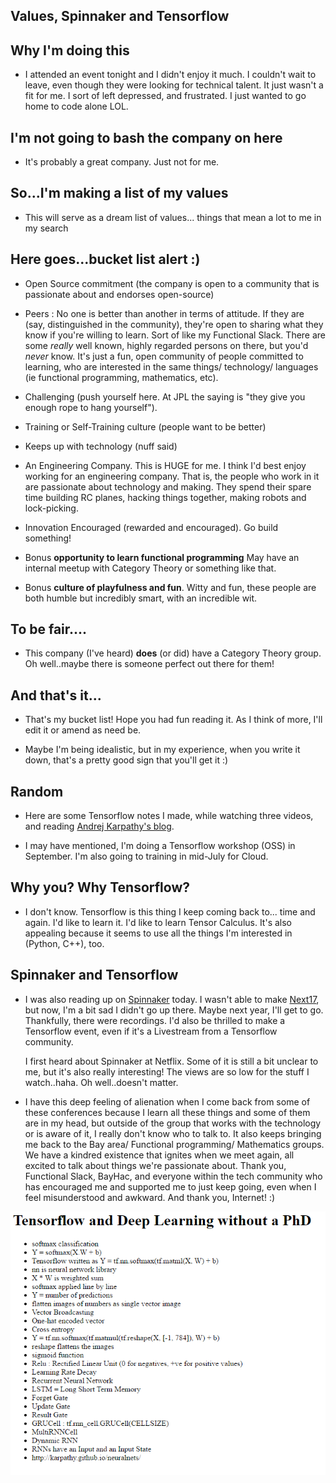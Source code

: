 ## Values, Spinnaker and Tensorflow

## Why I'm doing this

- I attended an event tonight and I didn't enjoy it much. 
  I couldn't wait to leave, even though they were looking for 
  technical talent. It just wasn't a fit for me. 
  I sort of left depressed, and frustrated. I just wanted to go home
  to code alone LOL.
  
## I'm not going to bash the company on here

- It's probably a great company. Just not for me. 

## So...I'm making a list of my values

- This will serve as a dream list of values...
  things that mean a lot to me in my search
  
## Here goes...bucket list alert :)

- Open Source commitment (the company is open to a community that
  is passionate about and endorses open-source)
  
- Peers : No one is better than another in terms of attitude.
  If they are (say, distinguished in the community), they're 
  open to sharing what they know if you're willing to learn.
  Sort of like my Functional Slack. There are some *really* well known,
  highly regarded persons on there, but you'd *never* know.
  It's just a fun, open community of people committed to learning,
  who are interested in the same things/ technology/ languages
  (ie functional programming, mathematics, etc).
  
- Challenging (push yourself here. At JPL the saying is "they give you
  enough rope to hang yourself").

- Training or Self-Training culture (people want to be better)

- Keeps up with technology (nuff said)

- An Engineering Company. This is HUGE for me. I think I'd 
  best enjoy working for an engineering company. That is,
  the people who work in it are passionate about technology
  and making. They spend their spare time building RC planes,
  hacking things together, making robots and lock-picking.
  
- Innovation Encouraged (rewarded and encouraged). Go build something!

- Bonus **opportunity to learn functional programming**
  May have an internal meetup with Category Theory or something like that.
  
- Bonus **culture of playfulness and fun**. Witty and fun, 
  these people are both humble but incredibly smart, with an incredible wit.
  
## To be fair....

- This company (I've heard) **does** (or did) have a Category Theory group.
   Oh well..maybe there is someone perfect out there for them!
   
## And that's it...

- That's my bucket list! Hope you had fun reading it.
  As I think of more, I'll edit it or amend as need be.
  
- Maybe I'm being idealistic, but in my experience, when you write it down,
  that's a pretty good sign that you'll get it :)
  
## Random

- Here are some Tensorflow notes I made, while watching three videos,
  and reading [Andrej Karpathy's blog](http://cs.stanford.edu/people/karpathy/). 
  
- I may have mentioned, I'm doing a Tensorflow workshop (OSS) 
  in September. I'm also going to training in mid-July for 
  Cloud. 
  
## Why you? Why Tensorflow?

- I don't know. Tensorflow is this thing I keep coming back to...
  time and again. I'd like to learn it. I'd like to learn Tensor
  Calculus. It's also appealing because it seems to use all the things
  I'm interested in (Python, C++), too. 
  
## Spinnaker and Tensorflow

- I was also reading up on [Spinnaker](https://www.spinnaker.io/) today.
  I wasn't able to make [Next17](https://cloudnext.withgoogle.com/), but now, I'm a bit sad I didn't go up there.
  Maybe next year, I'll get to go. Thankfully, there were recordings.
  I'd also be thrilled to make a Tensorflow event, even if it's a 
  Livestream from a Tensorflow community. 
  
  I first heard about Spinnaker at Netflix. Some of it is still 
  a bit unclear to me, but it's also really interesting!
  The views are so low for the stuff I watch..haha.
  Oh well..doesn't matter. 
  
- I have this deep feeling of alienation when I come back
  from some of these conferences because I learn all these things
  and some of them are in my head, but outside of the group that 
  works with the technology or is aware of it, I really don't know who to
  talk to. It also keeps bringing me back to the Bay area/ Functional
  programming/ Mathematics groups. We have a kindred existence that ignites
  when we meet again, all excited to talk about things we're passionate about.
  Thank you, Functional Slack, BayHac, and everyone within the tech community
  who has encouraged me and supported me to just keep going,
  even when I feel misunderstood and awkward. 
  And thank you, Internet! :)
  
![tensorflowwithoutphd](/images/tensorflowwithoutphd.png)
